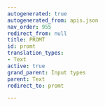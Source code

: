 ```yaml
---
autogenerated: true
autogenerated_from: apis.json
nav_order: 955
redirect_from: null
title: PROMT
id: promt
translation_types:
- Text
active: true
grand_parent: Input types
parent: Text
redirect_to: promt

---
```


